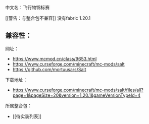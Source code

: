中文名：飞行物锦标赛

[[警告：与整合包不兼容]] 没有fabric 1.20.1

兼容性：
- 

网址：
- https://www.mcmod.cn/class/9653.html
- https://www.curseforge.com/minecraft/mc-mods/salt
- https://github.com/mortuusars/Salt

下载地址：
- https://www.curseforge.com/minecraft/mc-mods/salt/files/all?page=1&pageSize=20&version=1.20.1&gameVersionTypeId=4

所属整合包：
- [[待实装列表]]